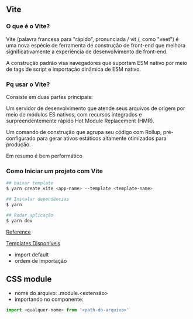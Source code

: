 ## Vite

### O que é o Vite?

Vite (palavra francesa para "rápido", pronunciada / vit /, como "veet") é uma nova espécie de ferramenta de construção de front-end que melhora significativamente a experiência de desenvolvimento de front-end.

A construção padrão visa navegadores que suportam ESM nativo por meio de tags de script e importação dinâmica de ESM nativo. 

### Pq usar o Vite?

Consiste em duas partes principais:

Um servidor de desenvolvimento que atende seus arquivos de origem por meio de módulos ES nativos, com recursos integrados e surpreendentemente rápido Hot Module Replacement (HMR).

Um comando de construção que agrupa seu código com Rollup, pré-configurado para gerar ativos estáticos altamente otimizados para produção.

Em resumo é bem performático

### Como Iniciar um projeto com Vite

```bash
## baixar template
$ yarn create vite <app-name> --template <template-name>

## Instalar dependências
$ yarn

## Rodar aplicação
$ yarn dev
```

[Reference](https://vitejs.dev/guide/#scaffolding-your-first-vite-project)

[Templates Disponíveis](https://github.com/vitejs/awesome-vite#templates)

- import default
- ordem de importação

## CSS module

- nome do arquivo: <nome-do-arquivo>.module.<extensão>
- importando no componente:
```ts
import <qualquer-nome> from '<path-do-arquivo>'
```